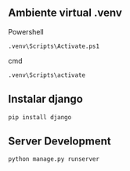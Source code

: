 ## Ambiente virtual .venv

Powershell

```
.venv\Scripts\Activate.ps1
```

cmd

```
.venv\Scripts\activate
```

## Instalar django

```
pip install django
```

## Server Development

```
python manage.py runserver
```
